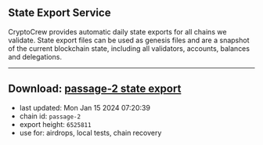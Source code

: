 ## State Export Service
CryptoCrew provides automatic daily state exports for all chains we validate. State export files can be used as genesis files and are a snapshot of the current blockchain state, including all validators, accounts, balances and delegations.

---
**Download: [passage-2 state export](https://dl.ccvalidators.com/SERVICE/passage/passage-2_export_6525811.json)**
---

- last updated: Mon Jan 15 2024 07:20:39
- chain id: `passage-2`
- export height: `6525811`
- use for: airdrops, local tests, chain recovery
